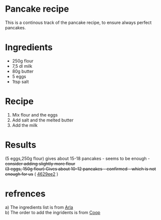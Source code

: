 # Pancake recipe
This is a continous track of the pancake recipe, to ensure always perfect pancakes.

# Ingredients

* 250g flour
* 7,5 dl milk
* 80g butter
* 5 eggs
* 1tsp salt


# Recipe

1. Mix flour and the eggs
2. Add salt and the melted butter
3. Add the milk


# Results
(5 eggs,250g flour) gives about 15-18 pancakes - seems to be enough - ~~consider adding slightly more flour~~  
~~(3 eggs, 150g flour) Gives about 10-12 pancakes  - confirmed - which is not enough for us~~ ( [4629ee2](https://github.com/JesD12/Pancakes/tree/4629ee2729e0ac4c0f63466a7703638a6838468b) )


# refrences
a) The ingredients list is from [Arla](https://www.arla.dk/opskrifter/pandekager/)  
b) The order to add the ingridents is from [Coop](https://opskrifter.coop.dk/artikler/dette-tip-sikrer-dig-de-bedste-pandekager)

